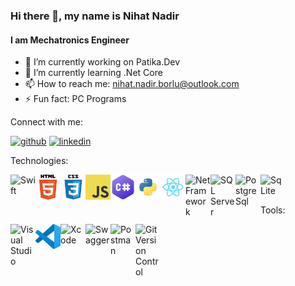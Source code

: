 ### Hi there 👋, my name is Nihat Nadir
#### I am Mechatronics Engineer

- 🔭 I’m currently working on Patika.Dev 
- 🌱 I’m currently learning .Net Core 
- 📫 How to reach me: nihat.nadir.borlu@outlook.com 
- ⚡ Fun fact: PC Programs 

Connect with me:

[<img src='https://cdn.jsdelivr.net/npm/simple-icons@3.0.1/icons/github.svg' alt='github' height='40'>](https://github.com/NihatNadir)  [<img src='https://cdn.jsdelivr.net/npm/simple-icons@3.0.1/icons/linkedin.svg' alt='linkedin' height='40'>](https://www.linkedin.com/in/nihat-nadir-borlu//)  

Technologies:
<br />

[<img align="left" alt="Swift" width="40px" src="https://img.icons8.com/?size=100&id=24465&format=png&color=000000" />][swift]
[<img align="left" alt="HTML" width="40px" src="https://raw.githubusercontent.com/github/explore/80688e429a7d4ef2fca1e82350fe8e3517d3494d/topics/html/html.png" />][html]
[<img align="left" alt="Cascading Style Sheet" width="40px" src="https://raw.githubusercontent.com/github/explore/80688e429a7d4ef2fca1e82350fe8e3517d3494d/topics/css/css.png" />][css]
[<img align="left" alt="Javascript" width="40px" src="https://raw.githubusercontent.com/github/explore/80688e429a7d4ef2fca1e82350fe8e3517d3494d/topics/javascript/javascript.png" />][js]
[<img align="left" alt="C#" width="40px" src="https://raw.githubusercontent.com/github/explore/31ea1181d4a76262931a39ca68e0203774a69b60/topics/csharp/csharp.png" />][c#]
[<img align="left" alt="Python" width="40px" src="https://raw.githubusercontent.com/github/explore/cebd63002168a05a6a642f309227eefeccd92950/topics/python/python.png" />][python]
[<img align="left" alt="React" width="40px" src="https://raw.githubusercontent.com/github/explore/80688e429a7d4ef2fca1e82350fe8e3517d3494d/topics/react/react.png" />][react]
[<img align="left" alt="Net Framework" width="40px" src="https://img.icons8.com/?size=100&id=1BC75jFEBED6&format=png&color=000000" />][net]
[<img align="left" alt="SQL Server" width="40px" src="https://github.com/user-attachments/assets/d473d6f0-a9b9-4b56-a936-f44e2504d01d" />][sql]
[<img align="left" alt="PostgreSql" width="40px" src="https://www.postgresql.org/media/img/about/press/elephant.png" />][postgre]
[<img align="left" alt="SqLite" width="40px" src="https://img.icons8.com/?size=100&id=yjSayFwWHyCo&format=png&color=000000" />][sqlite]



<br />
<br />

Tools:
<br />


[<img align="left" alt="Visual Studio" width="40px" src="https://img.icons8.com/?size=100&id=ezj3zaVtImPg&format=png&color=000000" />][visualS]
[<img align="left" alt="Visual Studio Code" width="40px" src="https://raw.githubusercontent.com/github/explore/80688e429a7d4ef2fca1e82350fe8e3517d3494d/topics/visual-studio-code/visual-studio-code.png" />][vsCode]
[<img align="left" alt="Xcode" width="40px" src="https://img.icons8.com/?size=100&id=51974&format=png&color=000000" />][xcode]
[<img align="left" alt="Swagger" width="40px" src="https://github.com/user-attachments/assets/9cd9284a-1df5-4b46-a121-a0a91a98f504" />][swagger]
[<img align="left" alt="Postman" width="40px" src="https://github.com/user-attachments/assets/163641be-045e-4247-aab6-49a624a6ec20" />][postman]
[<img align="left" alt="Git Version Control" width="40px" src="https://img.icons8.com/?size=100&id=20906&format=png&color=000000" />][git]

<br />
<br />

[visualS]: https://visualstudio.microsoft.com/
[swift]: https://developer.apple.com/swift/
[vsCode]: https://code.visualstudio.com/
[github]: https://github.com/NihatNadir
[c#]: https://www.w3schools.com/cs/index.php
[css]: https://www.w3schools.com/css/default.asp
[html]: https://www.w3schools.com/html/default.asp
[react]: https://react.dev/
[js]: https://www.w3schools.com/js/default.asp
[github]: https://github.com/NihatNadir
[python]: https://www.python.org/
[sql]: https://www.microsoft.com/en-us/sql-server/
[postgre]: https://www.postgresql.org/
[net]: https://dotnet.microsoft.com/en-us/
[sqlite]: https://www.sqlite.org/docs.html
[git]: https://git-scm.com/downloads
[postman]: https://www.postman.com/
[swagger]: https://swagger.io/
[xcode]: https://developer.apple.com/xcode/

<br />
<br />


<!--
**NihatNadir/NihatNadir** is a ✨ _special_ ✨ repository because its `README.md` (this file) appears on your GitHub profile.

Here are some ideas to get you started:

## Hi there 👋 

- 🔭 I’m currently working on Patika.Dev Full Stack Developer
- 🌱 I’m currently learning .Netcore
- 📫 How to reach me:
- https://www.linkedin.com/in/nihat-nadir-borlu/
- nihat.nadir.borlu@outlook.com
- 😄 Pronouns: ...
- ⚡ Fun fact: ...

- 👯 I’m looking to collaborate on ...
- 🤔 I’m looking for help with ...
- 💬 Ask me about ...
-->
